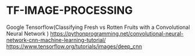 # TF-IMAGE-PROCESSING
Google Tensorflow(Classifying Fresh vs Rotten Fruits with a Convolutional Neural Network )
https://pythonprogramming.net/convolutional-neural-network-cnn-machine-learning-tutorial/
https://www.tensorflow.org/tutorials/images/deep_cnn
